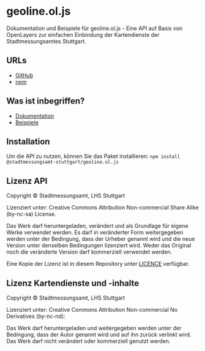 # geoline.ol.js
Dokumentation und Beispiele für geoline.ol.js - Eine API auf Basis von OpenLayers zur einfachen
Einbindung der Kartendienste der Stadtmessungsamtes Stuttgart.

## URLs

* [GitHub](https://github.com/stadtmessungsamt-stuttgart/geoline.ol.js)
* [npm](https://www.npmjs.com/package/@stadtmessungsamt-stuttgart/geoline.ol.js)

## Was ist inbegriffen?

* [Dokumentation](https://gis5.stuttgart.de/geoline/geoline.ol.js/doc/index.html)
* [Beispiele](https://gis5.stuttgart.de/geoline/geoline.ol.js/examples/example.html)

## Installation
Um die API zu nutzen, können Sie das Paket installieren:
    ```
    npm install @stadtmessungsamt-stuttgart/geoline.ol.js
    ```

## Lizenz API
Copyright © Stadtmessungsamt, LHS Stuttgart

Lizenziert unter: Creative Commons Attribution Non-commercial Share Alike (by-nc-sa) License.

Das Werk darf heruntergeladen, verändert und als Grundlage für eigene Werke verwendet werden. Es
darf in veränderter Form weitergegeben werden unter der Bedingung, dass der Urheber genannt wird
und die neue Version unter denselben Bedingungen lizenziert wird. Weder das Original noch die
veränderte Version darf kommerziell verwendet werden.

Eine Kopie der Lizenz ist in diesem Repository unter [LICENCE](https://github.com/stadtmessungsamt-stuttgart/geoline.ol.js/blob/master/LICENSE) verfügbar.


## Lizenz Kartendienste und -inhalte
Copyright © Stadtmessungsamt, LHS Stuttgart

Lizenziert unter: Creative Commons Attribution Non-commercial No Derivatives (by-nc-nd):

Das Werk darf heruntergeladen und weitergegeben werden unter der Bedingung, dass der Autor genannt
wird und auf ihn zurück verlinkt wird. Das Werk darf nicht verändert oder kommerziell genutzt werden. 
